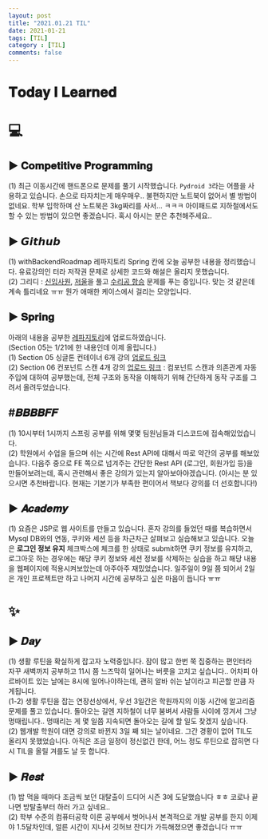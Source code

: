 ```yaml
---
layout: post
title: "2021.01.21 TIL"
date: 2021-01-21
tags: [TIL]
category : [TIL]
comments: false
---
```


# 𝐓𝐨𝐝𝐚𝐲 𝐈 𝐋𝐞𝐚𝐫𝐧𝐞𝐝

# 💻  

## ▶ 𝐂𝐨𝐦𝐩𝐞𝐭𝐢𝐭𝐢𝐯𝐞 𝐏𝐫𝐨𝐠𝐫𝐚𝐦𝐦𝐢𝐧𝐠
(1) 최근 이동시간에 핸드폰으로 문제를 풀기 시작했습니다. `Pydroid 3`라는 어플을 사용하고 있습니다. 손으로 타자치는게 매우매우.. 불편하지만 노트북이 없어서 별 방법이 없네요. 학부 입학하며 산 노트북은 3kg짜리를 사서... ㅋㅋㅋ 아이패드로 지하철에서도 할 수 있는 방법이 있으면 좋겠습니다. 혹시 아시는 분은 추천해주세요..  

## ▶ 𝙂𝙞𝙩𝙝𝙪𝙗
(1) withBackendRoadmap 레파지토리 Spring 칸에 오늘 공부한 내용을 정리했습니다. 유료강의인 터라 저작권 문제로 상세한 코드와 해설은 올리지 못했습니다.  
(2) 그리디 : [신입사원](https://www.acmicpc.net/problem/1946), [저울](https://www.acmicpc.net/problem/2437)을 풀고 [수리공 항승](https://www.acmicpc.net/problem/1449) 문제를 푸는 중입니다. 맞는 것 같은데 계속 틀리네요 ㅠㅠ 뭔가 애매한 케이스에서 걸리는 모양입니다.  

## ▶ 𝐒𝐩𝐫𝐢𝐧𝐠
아래의 내용을 공부한 [레파지토리](https://github.com/JooMal/withBackendRoadmap/tree/main/Spring/Section04)에 업로드하였습니다.  
(Section 05는 1/21에 한 내용인데 이제 올립니다.)  
(1) Section 05 싱글톤 컨테이너 6개 강의 [업로드 링크](https://github.com/JooMal/withBackendRoadmap/tree/main/Spring/Section05)  
(2) Section 06 컨포넌트 스캔 4개 강의 [업로드 링크](https://github.com/JooMal/withBackendRoadmap/blob/main/Spring/Section06/README.md) : 컴포넌트 스캔과 의존관계 자동 주입에 대하여 공부했는데, 전체 구조와 동작을 이해하기 위해 간단하게 동작 구조를 그려서 올려두었습니다.  

## #𝑩𝑩𝑩𝑩𝑭𝑭
(1) 10시부터 1시까지 스프링 공부를 위해 몇몇 팀원님들과 디스코드에 접속해있었습니다.  
(2) 학원에서 수업을 들으며 쉬는 시간에 Rest API에 대해서 따로 약간의 공부를 해보았습니다. 다음주 중으로 FE 쪽으로 넘겨주는 간단한 Rest API (로그인, 회원가입 등)을 만들어보려는데, 혹시 관련해서 좋은 강의가 있는지 알아보아야겠습니다. (아시는 분 있으시면 추천바랍니다. 현재는 기본기가 부족한 편이어서 책보다 강의를 더 선호합니다!)  

## ▶ 𝑨𝒄𝒂𝒅𝒆𝒎𝒚
(1) 요즘은 JSP로 웹 사이트를 만들고 있습니다. 혼자 강의를 들었던 때를 복습하면서 Mysql DB와의 연동, 쿠키와 세션 등을 차근차근 살펴보고 실습해보고 있습니다. 오늘은 **로그인 정보 유지** 체크박스에 체크를 한 상태로 submit하면 쿠키 정보를 유지하고, 로그아웃 하는 경우에는 해당 쿠키 정보와 세션 정보를 삭제하는 실습을 하고 해당 내용을 웹페이지에 적용시켜보았는데 아주아주 재밌었습니다. 일주일이 9일 쯤 되어서 2일은 개인 프로젝트만 하고 나머지 시간에 공부하고 싶은 마음이 듭니다 ㅠㅠ  

<!-- ## ▶ 𝐄𝐭𝐜 -->

# ✨

## ▶ 𝑫𝒂𝒚
(1) 생활 루틴을 확실하게 잡고자 노력중입니다. 잠이 많고 한번 쭉 집중하는 편인터라 자꾸 새벽까지 공부하고 11시 쯤 느즈막히 일어나는 버릇을 고치고 싶습니다.. 어차피 아르바이트 있는 날에는 8시에 일어나야하는데, 괜히 알바 쉬는 날이라고 피곤할 만큼 자게됩니다.  
(1-2) 생활 루틴을 잡는 연장선상에서, 우선 3일간은 학원까지의 이동 시간에 알고리즘 문제를 풀고 있습니다. 돌아오는 길엔 지하철이 너무 붐벼서 사람들 사이에 낑겨서 그냥 멍때립니다.. 멍때리는 게 몇 일쯤 지속되면 돌아오는 길에 할 일도 찾겠지 싶습니다.  
(2) 웹개발 학원이 대면 강의로 바뀐지 3일 째 되는 날이네요. 그간 경황이 없어 TIL도 올리지 못했었습니다. 아직은 조금 일정이 정신없긴 한데, 어느 정도 루틴으로 잡히면 다시 TIL을 올릴 겨를도 날 듯 합니다.  

## ▶ 𝑹𝒆𝒔𝒕
(1) 밥 먹을 때마다 조금씩 보던 대탈출이 드디어 시즌 3에 도달했습니다 ㅎㅎ 코로나 끝나면 방탈출부터 하러 가고 싶네요..  
(2) 학부 수준의 컴퓨터공학 이론 공부에서 벗어나서 본격적으로 개발 공부를 한지 이제야 1.5달차인데, 얼른 시간이 지나서 깃허브 잔디가 가득해졌으면 좋겠습니다 ㅠㅠ  
